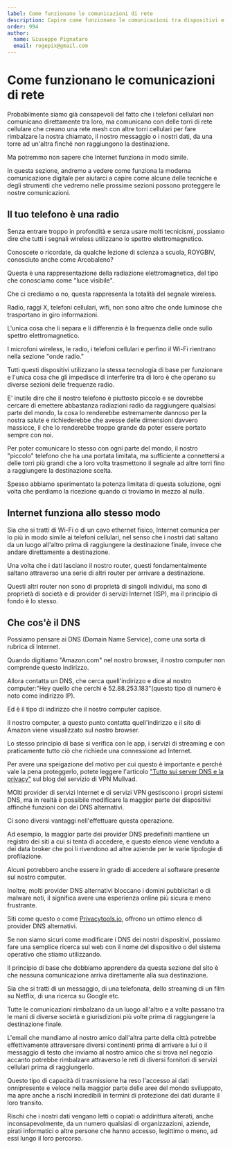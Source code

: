 ```yaml
---
label: Come funzionano le comunicazioni di rete
description: Capire come funzionano le comunicazioni tra dispositivi e perché è importante proteggerle.
order: 994
author:
  name: Giuseppe Pignataro
  email: rogepix@gmail.com
---
```


# Come funzionano le comunicazioni di rete

Probabilmente siamo già consapevoli del fatto che i telefoni cellulari non comunicano direttamente tra loro, ma comunicano con delle torri di rete cellulare che creano una rete mesh con altre torri cellulari per fare rimbalzare la nostra chiamato, il nostro messaggio o i nostri dati, da una torre ad un'altra finché non raggiungono la destinazione.

Ma potremmo non sapere che Internet funziona in modo simile.

In questa sezione, andremo a vedere come funziona la moderna comunicazione digitale per aiutarci a capire come alcune delle tecniche e degli strumenti che vedremo nelle prossime sezioni possono proteggere le nostre comunicazioni.

## Il tuo telefono è una radio

Senza entrare troppo in profondità e senza usare molti tecnicismi, possiamo dire che tutti i segnali wireless utilizzano lo spettro elettromagnetico.

Conoscete o ricordate, da qualche lezione di scienza a scuola, ROYGBIV, conosciuto anche come Arcobaleno?

Questa è una rappresentazione della radiazione elettromagnetica, del tipo che conosciamo come "luce visibile".

Che ci crediamo o no, questa rappresenta la totalità del segnale wireless.

Radio, raggi X, telefoni cellulari, wifi, non sono altro che onde luminose che trasportano in giro informazioni.

L'unica cosa che li separa e li differenzia è la frequenza delle onde sullo spettro elettromagnetico.

I microfoni wireless, le radio, i telefoni cellulari e perfino il Wi-Fi rientrano nella sezione "onde radio."

Tutti questi dispositivi utilizzano la stessa tecnologia di base per funzionare e l'unica cosa che gli impedisce di interferire tra di loro è che operano su diverse sezioni delle frequenze radio.

E' inutile dire che il nostro telefono è piuttosto piccolo e se dovrebbe cercare di emettere abbastanza radiazioni radio da raggiungere qualsiasi parte del mondo, la cosa lo renderebbe estremamente dannoso per la nostra salute e richiederebbe che avesse delle dimensioni davvero massicce, il che lo renderebbe troppo grande da poter essere portato sempre con noi.

Per poter comunicare lo stesso con ogni parte del mondo, il nostro "piccolo" telefono che ha una portata limitata, ma sufficiente a connettersi a delle torri più grandi che a loro volta trasmettono il segnale ad altre torri fino a raggiungere la destinazione scelta.

Spesso abbiamo sperimentato la potenza limitata di questa soluzione, ogni volta che perdiamo la ricezione quando ci troviamo in mezzo al nulla.

## Internet funziona allo stesso modo

Sia che si tratti di Wi-Fi o di un cavo ethernet fisico, Internet comunica per lo più in modo simile ai telefoni cellulari, nel senso che i nostri dati saltano da un luogo all'altro prima di raggiungere la destinazione finale, invece che andare direttamente a destinazione.

Una volta che i dati lasciano il nostro router, questi fondamentalmente saltano  attraverso una serie di altri router per arrivare a destinazione.

Questi altri router non sono di proprietà di singoli individui, ma sono di proprietà di società e di provider di servizi Internet (ISP), ma il principio di fondo è lo stesso.

## Che cos'è il DNS

Possiamo pensare ai DNS (Domain Name Service), come una sorta di rubrica di Internet.

Quando digitiamo "Amazon.com" nel nostro browser, il nostro computer non comprende questo indirizzo.

Allora contatta un DNS, che cerca quell'indirizzo e dice al nostro computer:"Hey quello che cerchi è 52.88.253.183"(questo tipo di numero è noto come indirizzo IP).

Ed è il tipo di indirizzo che il nostro computer capisce.

Il nostro computer, a questo punto contatta quell'indirizzo e il sito di Amazon viene visualizzato sul nostro browser.

Lo stesso principio di base si verifica con le app, i servizi di streaming e con praticamente tutto ciò che richiede una connessione ad Internet.

Per avere una speigazione del motivo per cui questo è importante e perché vale la pena proteggerlo, potete leggere l'articolo <a href="https://mullvad.net/en/help/all-about-dns-servers-and-privacy/" target="_blank">"Tutto sui server DNS e la privacy"</a> sul blog del servizio di VPN Mullvad.

MOlti provider di servizi Internet e di servizi VPN gestiscono i propri sistemi DNS, ma in realtà è possibile modificare la maggior parte dei dispositivi affinché funzioni con dei DNS alternativi.

Ci sono diversi vantaggi nell'effettuare questa operazione.

Ad esempio, la maggior parte dei provider DNS predefiniti mantiene un registro dei siti a cui si tenta di accedere, e questo elenco viene venduto a dei data broker che poi li rivendono ad altre aziende per le varie tipologie di profilazione.

Alcuni potrebbero anche essere in grado di accedere al software presente sul nostro computer.

Inoltre, molti provider DNS alternativi bloccano i domini pubblicitari o di malware noti, il significa avere una esperienza online più sicura e meno frustrante.

Siti come questo o come <a href="https://www.privacytools.io/providers/dns/" target="_blank">Privacytools.io</a>, offrono un ottimo elenco di provider DNS alternativi.

Se non siamo sicuri come modificare i DNS dei nostri dispositivi, possiamo fare una semplice ricerca sul web con il nome del dispositivo o del sistema operativo che stiamo utilizzando.

Il principio di base che dobbiamo apprendere da questa sezione del sito è che nessuna comunicazione arriva direttamente alla sua destinazione.

Sia che si tratti di un messaggio, di una telefonata, dello streaming di un film su Netflix, di una ricerca su Google etc. 

Tutte le comunicazioni rimbalzano da un luogo all'altro e a volte passano tra le mani di diverse società e giurisdizioni più volte prima di raggiungere la destinazione finale.

L'email che mandiamo al nostro amico dall'altra parte della città potrebbe effettivamente attraversare diversi continenti prima di arrivare a lui o il messaggio di testo che inviamo al nostro amico che si trova nel negozio accanto potrebbe rimbalzare attraverso le reti di diversi fornitori di servizi cellulari  prima di raggiungerlo.

Questo tipo di capacità di trasmissione ha reso l'accesso ai dati onnipresente e  veloce nella maggior parte delle aree del mondo sviluppato, ma apre anche a rischi incredibili in termini di protezione dei dati durante il loro transito.

Rischi che i nostri dati vengano letti o copiati o addirittura alterati, anche inconsapevolmente, da un numero qualsiasi di organizzazioni, aziende, pirati informatici o altre persone che hanno accesso, legittimo o meno, ad essi lungo il loro percorso.
